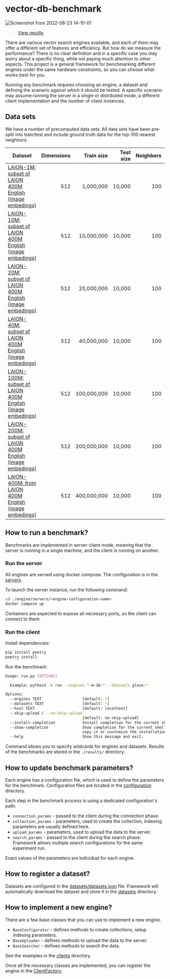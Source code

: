 # vector-db-benchmark

![Screenshot from 2022-08-23 14-10-01](https://user-images.githubusercontent.com/1935623/186516524-a61098d4-bca6-4aeb-acbe-d969cf30674e.png)

> [View results](https://qdrant.tech/benchmarks/)

There are various vector search engines available, and each of them may offer
a different set of features and efficiency. But how do we measure the
performance? There is no clear definition and in a specific case you
may worry about a specific thing, while not paying much attention to other aspects. This
project is a general framework for benchmarking different engines under the
same hardware constraints, so you can choose what works best for you.

Running any benchmark requires choosing an engine, a dataset and defining the
scenario against which it should be tested. A specific scenario may assume
running the server in a single or distributed mode, a different client
implementation and the number of client instances.

## Data sets

We have a number of precomputed data sets. All data sets have been pre-split into train/test and include ground truth data for the top-100 nearest neighbors.

| Dataset                                                                                                     | Dimensions |  Train size | Test size | Neighbors | Distance  |
| ----------------------------------------------------------------------------------------------------------- | ---------: |  ---------: | --------: | --------: | --------- |
| [LAION-1M: subset of LAION 400M English (image embedings)](https://laion.ai/blog/laion-400-open-dataset/)   |        512 |   1,000,000 |    10,000 |       100 | Angular   |
| [LAION-10M: subset of LAION 400M English (image embedings)](https://laion.ai/blog/laion-400-open-dataset/)  |        512 |  10,000,000 |    10,000 |       100 | Angular   |
| [LAION-20M: subset of LAION 400M English (image embedings)](https://laion.ai/blog/laion-400-open-dataset/)  |        512 |  20,000,000 |    10,000 |       100 | Angular   |
| [LAION-40M: subset of LAION 400M English (image embedings)](https://laion.ai/blog/laion-400-open-dataset/)  |        512 |  40,000,000 |    10,000 |       100 | Angular   |
| [LAION-100M: subset of LAION 400M English (image embedings)](https://laion.ai/blog/laion-400-open-dataset/) |        512 | 100,000,000 |    10,000 |       100 | Angular   |
| [LAION-200M: subset of LAION 400M English (image embedings)](https://laion.ai/blog/laion-400-open-dataset/) |        512 | 200,000,000 |    10,000 |       100 | Angular   |
| [LAION-400M: from LAION 400M English (image embedings)](https://laion.ai/blog/laion-400-open-dataset/)      |        512 | 400,000,000 |    10,000 |       100 | Angular   |


## How to run a benchmark?

Benchmarks are implemented in server-client mode, meaning that the server is
running in a single machine, and the client is running on another.

### Run the server

All engines are served using docker compose. The configuration is in the [servers](./engine/servers/).

To launch the server instance, run the following command:

```bash
cd ./engine/servers/<engine-configuration-name>
docker compose up
```

Containers are expected to expose all necessary ports, so the client can connect to them.

### Run the client

Install dependencies:

```bash
pip install poetry
poetry install
```

Run the benchmark:

```bash
Usage: run.py [OPTIONS]

  Example: python3 -m run --engines *-m-16-* --datasets glove-*

Options:
  --engines TEXT                  [default: *]
  --datasets TEXT                 [default: *]
  --host TEXT                     [default: localhost]
  --skip-upload / --no-skip-upload
                                  [default: no-skip-upload]
  --install-completion            Install completion for the current shell.
  --show-completion               Show completion for the current shell, to
                                  copy it or customize the installation.
  --help                          Show this message and exit.
```

Command allows you to specify wildcards for engines and datasets.
Results of the benchmarks are stored in the `./results/` directory.

## How to update benchmark parameters?

Each engine has a configuration file, which is used to define the parameters for the benchmark.
Configuration files are located in the [configuration](./experiments/configurations/) directory.

Each step in the benchmark process is using a dedicated configuration's path:

* `connection_params` - passed to the client during the connection phase.
* `collection_params` - parameters, used to create the collection, indexing parameters are usually defined here.
* `upload_params` - parameters, used to upload the data to the server.
* `search_params` - passed to the client during the search phase. Framework allows multiple search configurations for the same experiment run.

Exact values of the parameters are individual for each engine.

## How to register a dataset?

Datasets are configured in the [datasets/datasets.json](./datasets/datasets.json) file.
Framework will automatically download the dataset and store it in the [datasets](./datasets/) directory.

## How to implement a new engine?

There are a few base classes that you can use to implement a new engine.

* `BaseConfigurator` - defines methods to create collections, setup indexing parameters.
* `BaseUploader` - defines methods to upload the data to the server.
* `BaseSearcher` - defines methods to search the data.

See the examples in the [clients](./engine/clients) directory.

Once all the necessary classes are implemented, you can register the engine in the [ClientFactory](./engine/clients/client_factory.py).

